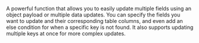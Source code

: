 A powerful function that allows you to easily update multiple fields using an object payload or multiple data updates. You can specify the fields you want to update and their corresponding table columns, and even add an else condition for when a specific key is not found. It also supports updating multiple keys at once for more complex updates.